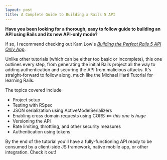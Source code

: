 ```yaml
---
layout: post
title: A Complete Guide to Building a Rails 5 API
---
```


**Have you been looking for a thorough, easy to follow guide to building
an API using Rails and its new API-only mode?**

If so, I recommend checking out Kam Low's [_Building the Perfect Rails 5 API Only
App_](http://sourcey.com/building-the-prefect-rails-5-api-only-app).

Unlike other tutorials (which can be either too basic or incomplete), this one outlines every step, from generating
the initial Rails project all the way to adding authentication and
securing the API from malicious attacks. It's straight-forward to follow
along, much like the Michael Hartl Tutorial for learning Rails.

The topics covered include

* Project setup
* Testing with RSpec
* JSON serialization using ActiveModelSerializers
* Enabling cross domain requests using CORS <== _this one is huge_
* Versioning the API
* Rate limiting, throttling, and other security measures
* Authentication using tokens

By the end of the tutorial you'll have a fully-functioning API ready to
be consumed by a client-side JS framework, native mobile app, or
other integration. Check it out!
